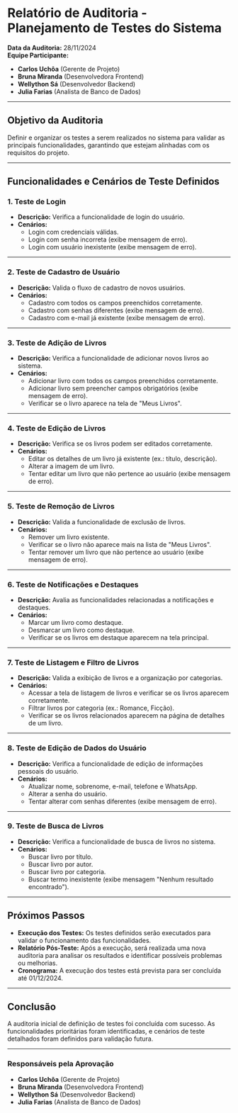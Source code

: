 # Relatório de Auditoria - Planejamento de Testes do Sistema

**Data da Auditoria:** 28/11/2024  
**Equipe Participante:**
- **Carlos Uchôa** (Gerente de Projeto)
- **Bruna Miranda** (Desenvolvedora Frontend)
- **Wellython Sá** (Desenvolvedor Backend)
- **Julia Farias** (Analista de Banco de Dados)

---

## **Objetivo da Auditoria**
Definir e organizar os testes a serem realizados no sistema para validar as principais funcionalidades, garantindo que estejam alinhadas com os requisitos do projeto.

---

## **Funcionalidades e Cenários de Teste Definidos**

### **1. Teste de Login**
- **Descrição:** Verifica a funcionalidade de login do usuário.
- **Cenários:**
  - Login com credenciais válidas.
  - Login com senha incorreta (exibe mensagem de erro).
  - Login com usuário inexistente (exibe mensagem de erro).

---

### **2. Teste de Cadastro de Usuário**
- **Descrição:** Valida o fluxo de cadastro de novos usuários.
- **Cenários:**
  - Cadastro com todos os campos preenchidos corretamente.
  - Cadastro com senhas diferentes (exibe mensagem de erro).
  - Cadastro com e-mail já existente (exibe mensagem de erro).

---

### **3. Teste de Adição de Livros**
- **Descrição:** Verifica a funcionalidade de adicionar novos livros ao sistema.
- **Cenários:**
  - Adicionar livro com todos os campos preenchidos corretamente.
  - Adicionar livro sem preencher campos obrigatórios (exibe mensagem de erro).
  - Verificar se o livro aparece na tela de "Meus Livros".

---

### **4. Teste de Edição de Livros**
- **Descrição:** Verifica se os livros podem ser editados corretamente.
- **Cenários:**
  - Editar os detalhes de um livro já existente (ex.: título, descrição).
  - Alterar a imagem de um livro.
  - Tentar editar um livro que não pertence ao usuário (exibe mensagem de erro).

---

### **5. Teste de Remoção de Livros**
- **Descrição:** Valida a funcionalidade de exclusão de livros.
- **Cenários:**
  - Remover um livro existente.
  - Verificar se o livro não aparece mais na lista de "Meus Livros".
  - Tentar remover um livro que não pertence ao usuário (exibe mensagem de erro).

---

### **6. Teste de Notificações e Destaques**
- **Descrição:** Avalia as funcionalidades relacionadas a notificações e destaques.
- **Cenários:**
  - Marcar um livro como destaque.
  - Desmarcar um livro como destaque.
  - Verificar se os livros em destaque aparecem na tela principal.

---

### **7. Teste de Listagem e Filtro de Livros**
- **Descrição:** Valida a exibição de livros e a organização por categorias.
- **Cenários:**
  - Acessar a tela de listagem de livros e verificar se os livros aparecem corretamente.
  - Filtrar livros por categoria (ex.: Romance, Ficção).
  - Verificar se os livros relacionados aparecem na página de detalhes de um livro.

---

### **8. Teste de Edição de Dados do Usuário**
- **Descrição:** Verifica a funcionalidade de edição de informações pessoais do usuário.
- **Cenários:**
  - Atualizar nome, sobrenome, e-mail, telefone e WhatsApp.
  - Alterar a senha do usuário.
  - Tentar alterar com senhas diferentes (exibe mensagem de erro).

---

### **9. Teste de Busca de Livros**
- **Descrição:** Verifica a funcionalidade de busca de livros no sistema.
- **Cenários:**
  - Buscar livro por título.
  - Buscar livro por autor.
  - Buscar livro por categoria.
  - Buscar termo inexistente (exibe mensagem "Nenhum resultado encontrado").

---

## **Próximos Passos**
- **Execução dos Testes:** Os testes definidos serão executados para validar o funcionamento das funcionalidades.
- **Relatório Pós-Teste:** Após a execução, será realizada uma nova auditoria para analisar os resultados e identificar possíveis problemas ou melhorias.
- **Cronograma:** A execução dos testes está prevista para ser concluída até 01/12/2024.

---

## **Conclusão**
A auditoria inicial de definição de testes foi concluída com sucesso. As funcionalidades prioritárias foram identificadas, e cenários de teste detalhados foram definidos para validação futura.

---

### **Responsáveis pela Aprovação**
- **Carlos Uchôa** (Gerente de Projeto)  
- **Bruna Miranda** (Desenvolvedora Frontend)  
- **Wellython Sá** (Desenvolvedor Backend)  
- **Julia Farias** (Analista de Banco de Dados)  
